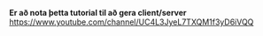 **Er að nota þetta tutorial til að gera client/server**  
https://www.youtube.com/channel/UC4L3JyeL7TXQM1f3yD6iVQQ
